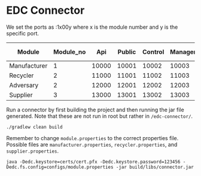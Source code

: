 # EDC Connector
We set the ports as :1x00y where x is the module number and y is the specific port.

| Module       | Module_no | Api   | Public | Control | Management | Protocol | Version | Docker Ip address |
|--------------|-----------|-------|--------|---------|------------|----------|---------|-------------------|
| Manufacturer | 1         | 10000 | 10001  | 10002   | 10003      | 10004    | 10005   | 172.22.0.10       |
| Recycler     | 2         | 11000 | 11001  | 11002   | 11003      | 11004    | 11005   | 172.22.0.11       |
| Adversary    | 2         | 12000 | 12001  | 12002   | 12003      | 12004    | 12005   | 172.22.0.12       |
| Supplier     | 3         | 13000 | 13001  | 13002   | 13003      | 13004    | 13005   | 172.22.0.13       |

Run a connector by first building the project and then running the jar file generated. Note that these are not run in root but rather in `/edc-connector/`.
```
./gradlew clean build
```
Remember to change `module.properties` to the correct properties file. Possible files are `manufacturer.properties`, `recycler.properties`, and `supplier.properties`.
```
java -Dedc.keystore=certs/cert.pfx -Dedc.keystore.password=123456 -Dedc.fs.config=configs/module.properties -jar build/libs/connector.jar
```
